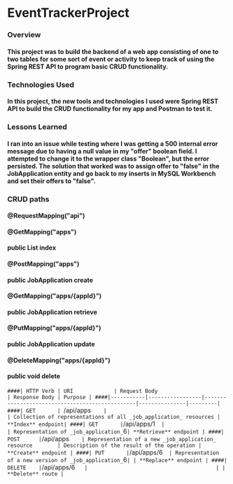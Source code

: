 # EventTrackerProject
### Overview
#### This project was to build the backend of a web app consisting of one to two tables for some sort of event or activity to keep track of using the Spring REST API to program basic CRUD functionality.

### Technologies Used
#### In this project, the new tools and technologies I used were Spring REST API to build the CRUD functionality for my app and Postman to test it.

### Lessons Learned
#### I ran into an issue while testing where I was getting a 500 internal error message due to having a null value in my "offer" boolean field. I attempted to change it to the wrapper class "Boolean", but the error persisted. The solution that worked was to assign offer to "false" in the JobApplication entity and go back to my inserts in MySQL Workbench and set their offers to "false".

### CRUD paths
#### @RequestMapping("api")

#### @GetMapping("apps")
#### public List<JobApplication> index

####	@PostMapping("apps")
####	public JobApplication create

####	@GetMapping("apps/{appId}")
####	public JobApplication retrieve

####	@PutMapping("apps/{appId}")
####	public JobApplication update

####	@DeleteMapping("apps/{appId}")
####	public void delete

`####| HTTP Verb | URI             | Request Body                                   | Response Body | Purpose |
####|-----------|-----------------|------------------------------------------------|---------------|---------|
####| GET       | `/api/apps`     |                                                | Collection of representations of all _job_application_ resources | **Index** endpoint|
####| GET       | `/api/apps/1`   |                                                | Representation of _job_application_ `6` | **Retrieve** endpoint |
####| POST      | `/api/apps`     | Representation of a new _job_application_ resource        | Description of the result of the operation | **Create** endpoint |
####| PUT       | `/api/apps/6`   | Representation of a new version of _job_application_ `6` | | **Replace** endpoint |
####| DELETE    | `/api/apps/6`   |                                         | | **Delete** route |`

